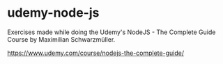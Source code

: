# udemy-node-js
Exercises made while doing the Udemy's NodeJS - The Complete Guide Course by Maximilian Schwarzmüller.

https://www.udemy.com/course/nodejs-the-complete-guide/
